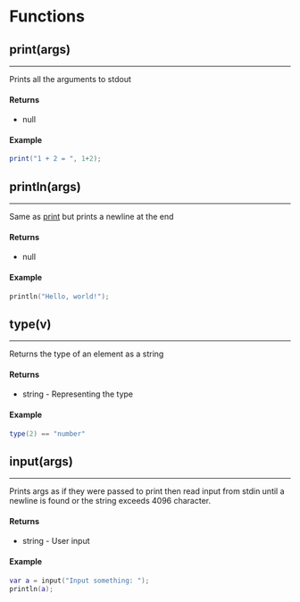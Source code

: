 # Functions

## print(args) <a name="print"></a>
---
Prints all the arguments to stdout
#### Returns
* null
#### Example
```lua
print("1 + 2 = ", 1+2);
```

## println(args)
---
Same as [print](#print) but prints a newline at the end
#### Returns
* null
#### Example
```lua
println("Hello, world!");
```

## type(v)
---
Returns the type of an element as a string
#### Returns
* string - Representing the type
#### Example

```lua
type(2) == "number"
```

## input(args)
---
Prints args as if they were passed to print then read input from stdin until a newline is found or the string exceeds 4096 character.
#### Returns
* string - User input
#### Example
```lua
var a = input("Input something: ");
println(a);
```


